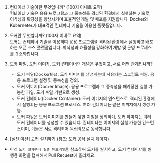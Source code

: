 1. 컨테이너 기술이란 무엇입니까? (100자 이내로 요약)  
컨테이너 기술은 응용 프로그램과 그 종속성을 격리된 환경에서 실행하는 기술로, 이식성과 확장성을 향상시키며 효율적인 개발 및 배포를 지원합니다. Docker와 Kubernetes가 대표적인 컨테이너 기술을 이용한 플랫폼입니다.  

2. 도커란 무엇입니까? (100자 이내로 요약)  
도커는 컨테이너 기술을 이용하여 응용 프로그램을 격리된 환경에서 실행하고 배포하는 오픈 소스 플랫폼입니다. 이식성과 효율성을 강화하여 개발 및 운영 프로세스를 간소화합니다.  

3. 도커 파일, 도커 이미지, 도커 컨테이너의 개념은 무엇이고, 서로 어떤 관계입니까?  
   - 도커 파일(Dockerfile): 도커 이미지를 생성하는데 사용되는 스크립트 파일. 응용 프로그램 설정 및 종속성을 정의.  
   - 도커 이미지(Docker Image): 응용 프로그램과 그 종속성을 패키징한 실행 가능한 파일. 도커 파일 기반으로 생성.  
   - 도커 컨테이너(Docker Container): 도커 이미지의 인스턴스로, 격리된 환경에서 실행되는 응용 프로그램 프로세스. 여러 컨테이너는 같은 이미지에서 생성 가능.  
   - 도커 파일은 도커 이미지를 만들기 위한 지침을 정의하며, 도커 이미지는 여러 도커 컨테이너를 생성할 수 있습니다. 컨테이너는 이미지의 실행 가능한 인스턴스이며, 이들은 서로 격리되어 독립적으로 동작합니다.

4. [실전 미션] 도커 설치하기 (참조: [도커 공식 설치 페이지](https://docs.docker.com/engine/install/))
- 아래 `도커 설치부터 실행 튜토리얼`을 참조하여 도커를 설치하고, 도커 컨테이너를 실행한 화면을 캡쳐해서 Pull Request에 올리세요.  